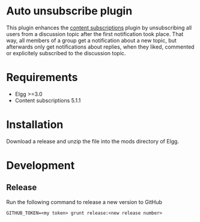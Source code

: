 # Auto unsubscribe plugin

This plugin enhances the [content subscriptions](https://github.com/ColdTrick/content_subscriptions) plugin by unsubscribing all users from a discussion topic after the first notification took place. That way, all members of a group get a notification about a new topic, but afterwards only get notifications about replies, when they liked, commented or explicitely subscribed to the discussion topic.

# Requirements

* Elgg >=3.0
* Content subscriptions 5.1.1

# Installation

Download a release and unzip the file into the mods directory of Elgg.

# Development

## Release

Run the following command to release a new version to GitHub

    GITHUB_TOKEN=<my token> grunt release:<new release number>
